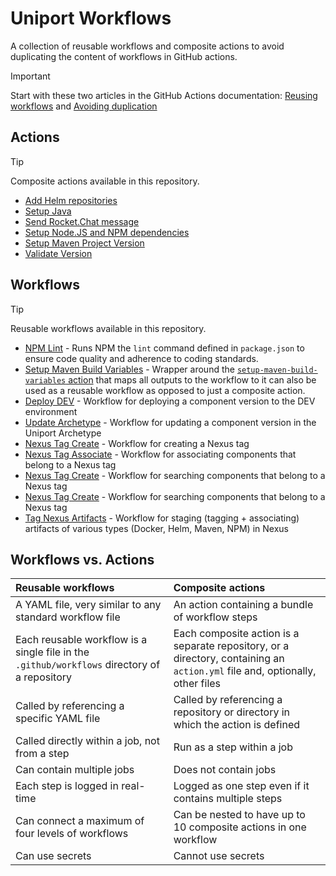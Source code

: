 # Uniport Workflows

A collection of reusable workflows and composite actions to avoid duplicating the content of workflows in GitHub actions.

> [!IMPORTANT]  
> Start with these two articles in the GitHub Actions documentation: [Reusing workflows](https://docs.github.com/en/actions/sharing-automations/reusing-workflows) and [Avoiding duplication](https://docs.github.com/en/actions/sharing-automations/avoiding-duplication)

## Actions

> [!TIP]
> Composite actions available in this repository.

- [Add Helm repositories](./.github/actions/add-helm-repositories)
- [Setup Java](./.github/actions/setup-java)
- [Send Rocket.Chat message](./.github/actions/send-rocket-chat-message)
- [Setup Node.JS and NPM dependencies](./.github/actions/setup-node-and-dependencies)
- [Setup Maven Project Version](./.github/actions/set-maven-project-version)
- [Validate Version](./.github/actions/validate-version)

## Workflows

> [!TIP]
> Reusable workflows available in this repository.

- [NPM Lint](./.github/workflows/npm-lint.yml) - Runs NPM the `lint` command defined in `package.json` to ensure code quality and adherence to coding standards.
- [Setup Maven Build Variables](./.github/workflows/setup-maven-build-variables.yml) - Wrapper around the [`setup-maven-build-variables` action](./.github/actions/setup-maven-build-variables) that maps all outputs to the workflow to it can also be used as a reusable workflow as opposed to just a composite action.
- [Deploy DEV](./.github/workflows/deploy-dev.yml) - Workflow for deploying a component version to the DEV environment
- [Update Archetype](./.github/workflows/update-archetype.yml) - Workflow for updating a component version in the Uniport Archetype
- [Nexus Tag Create](./.github/workflows/nexus-tag-create.yml) - Workflow for creating a Nexus tag
- [Nexus Tag Associate](./.github/workflows/nexus-tag-associate.yml) - Workflow for associating components that belong to a Nexus tag
- [Nexus Tag Create](./.github/workflows/nexus-tag-search.yml) - Workflow for searching components that belong to a Nexus tag
- [Nexus Tag Create](./.github/workflows/nexus-tag-search.yml) - Workflow for searching components that belong to a Nexus tag
- [Tag Nexus Artifacts](./.github/workflows/nexus-tag-search.yml) - Workflow for staging (tagging + associating) artifacts of various types (Docker, Helm, Maven, NPM) in Nexus

## Workflows vs. Actions

| Reusable workflows                                                                           | Composite actions                                                                                                            |
| :------------------------------------------------------------------------------------------- | :--------------------------------------------------------------------------------------------------------------------------- |
| A YAML file, very similar to any standard workflow file                                      | An action containing a bundle of workflow steps                                                                              |
| Each reusable workflow is a single file in the `.github/workflows` directory of a repository | Each composite action is a separate repository, or a directory, containing an `action.yml` file and, optionally, other files |
| Called by referencing a specific YAML file                                                   | Called by referencing a repository or directory in which the action is defined                                               |
| Called directly within a job, not from a step                                                | Run as a step within a job                                                                                                   |
| Can contain multiple jobs                                                                    | Does not contain jobs                                                                                                        |
| Each step is logged in real-time                                                             | Logged as one step even if it contains multiple steps                                                                        |
| Can connect a maximum of four levels of workflows                                            | Can be nested to have up to 10 composite actions in one workflow                                                             |
| Can use secrets                                                                              | Cannot use secrets                                                                                                           |
